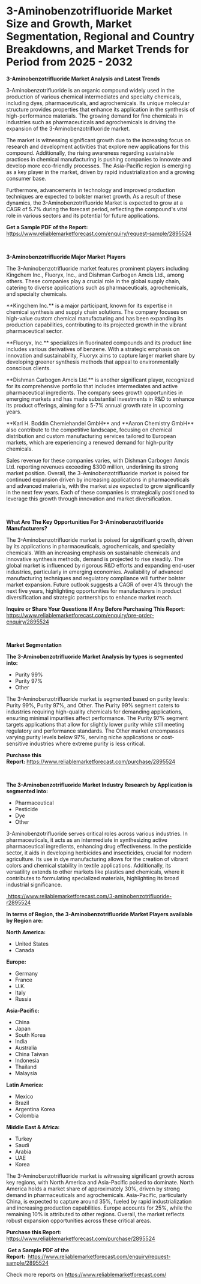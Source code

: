<p><h1>3-Aminobenzotrifluoride Market Size and Growth, Market Segmentation, Regional and Country Breakdowns, and Market Trends for Period from 2025 -  2032</h1></p><p><strong>3-Aminobenzotrifluoride Market Analysis and Latest Trends</strong></p>
<p><p>3-Aminobenzotrifluoride is an organic compound widely used in the production of various chemical intermediates and specialty chemicals, including dyes, pharmaceuticals, and agrochemicals. Its unique molecular structure provides properties that enhance its application in the synthesis of high-performance materials. The growing demand for fine chemicals in industries such as pharmaceuticals and agrochemicals is driving the expansion of the 3-Aminobenzotrifluoride market.</p><p>The market is witnessing significant growth due to the increasing focus on research and development activities that explore new applications for this compound. Additionally, the rising awareness regarding sustainable practices in chemical manufacturing is pushing companies to innovate and develop more eco-friendly processes. The Asia-Pacific region is emerging as a key player in the market, driven by rapid industrialization and a growing consumer base.</p><p>Furthermore, advancements in technology and improved production techniques are expected to bolster market growth. As a result of these dynamics, the 3-Aminobenzotrifluoride Market is expected to grow at a CAGR of 5.7% during the forecast period, reflecting the compound's vital role in various sectors and its potential for future applications.</p></p>
<p><strong>Get a Sample PDF of the Report:&nbsp;</strong> <a href="https://www.reliablemarketforecast.com/enquiry/request-sample/2895524?utm_campaign=2288&utm_medium=2&utm_source=Github&utm_content=ia&utm_term=15032025&utm_id=3-aminobenzotrifluoride">https://www.reliablemarketforecast.com/enquiry/request-sample/2895524</a></p>
<p>&nbsp;</p>
<p><strong>3-Aminobenzotrifluoride Major Market Players</strong></p>
<p><p>The 3-Aminobenzotrifluoride market features prominent players including Kingchem Inc., Fluoryx, Inc., and Dishman Carbogen Amcis Ltd., among others. These companies play a crucial role in the global supply chain, catering to diverse applications such as pharmaceuticals, agrochemicals, and specialty chemicals.</p><p>**Kingchem Inc.** is a major participant, known for its expertise in chemical synthesis and supply chain solutions. The company focuses on high-value custom chemical manufacturing and has been expanding its production capabilities, contributing to its projected growth in the vibrant pharmaceutical sector.</p><p>**Fluoryx, Inc.** specializes in fluorinated compounds and its product line includes various derivatives of benzene. With a strategic emphasis on innovation and sustainability, Fluoryx aims to capture larger market share by developing greener synthesis methods that appeal to environmentally conscious clients.</p><p>**Dishman Carbogen Amcis Ltd.** is another significant player, recognized for its comprehensive portfolio that includes intermediates and active pharmaceutical ingredients. The company sees growth opportunities in emerging markets and has made substantial investments in R&D to enhance its product offerings, aiming for a 5-7% annual growth rate in upcoming years.</p><p>**Karl H. Boddin Chemiehandel GmbH** and **Aaron Chemistry GmbH** also contribute to the competitive landscape, focusing on chemical distribution and custom manufacturing services tailored to European markets, which are experiencing a renewed demand for high-purity chemicals.</p><p>Sales revenue for these companies varies, with Dishman Carbogen Amcis Ltd. reporting revenues exceeding $300 million, underlining its strong market position. Overall, the 3-Aminobenzotrifluoride market is poised for continued expansion driven by increasing applications in pharmaceuticals and advanced materials, with the market size expected to grow significantly in the next few years. Each of these companies is strategically positioned to leverage this growth through innovation and market diversification.</p></p>
<p>&nbsp;</p>
<p><strong>What Are The Key Opportunities For 3-Aminobenzotrifluoride Manufacturers?</strong></p>
<p><p>The 3-Aminobenzotrifluoride market is poised for significant growth, driven by its applications in pharmaceuticals, agrochemicals, and specialty chemicals. With an increasing emphasis on sustainable chemicals and innovative synthesis methods, demand is projected to rise steadily. The global market is influenced by rigorous R&D efforts and expanding end-user industries, particularly in emerging economies. Availability of advanced manufacturing techniques and regulatory compliance will further bolster market expansion. Future outlook suggests a CAGR of over 4% through the next five years, highlighting opportunities for manufacturers in product diversification and strategic partnerships to enhance market reach.</p></p>
<p><strong>Inquire or Share Your Questions If Any Before Purchasing This Report:</strong> <a href="https://www.reliablemarketforecast.com/enquiry/pre-order-enquiry/2895524?utm_campaign=2288&utm_medium=2&utm_source=Github&utm_content=ia&utm_term=15032025&utm_id=3-aminobenzotrifluoride">https://www.reliablemarketforecast.com/enquiry/pre-order-enquiry/2895524</a></p>
<p>&nbsp;</p>
<p><strong>Market Segmentation</strong></p>
<p><strong>The 3-Aminobenzotrifluoride Market Analysis by types is segmented into:</strong></p>
<p><ul><li>Purity 99%</li><li>Purity 97%</li><li>Other</li></ul></p>
<p><p>The 3-Aminobenzotrifluoride market is segmented based on purity levels: Purity 99%, Purity 97%, and Other. The Purity 99% segment caters to industries requiring high-quality chemicals for demanding applications, ensuring minimal impurities affect performance. The Purity 97% segment targets applications that allow for slightly lower purity while still meeting regulatory and performance standards. The Other market encompasses varying purity levels below 97%, serving niche applications or cost-sensitive industries where extreme purity is less critical.</p></p>
<p><strong>Purchase this Report:&nbsp;</strong><a href="https://www.reliablemarketforecast.com/purchase/2895524?utm_campaign=2288&utm_medium=2&utm_source=Github&utm_content=ia&utm_term=15032025&utm_id=3-aminobenzotrifluoride">https://www.reliablemarketforecast.com/purchase/2895524</a></p>
<p>&nbsp;</p>
<p><strong>The 3-Aminobenzotrifluoride Market Industry Research by Application is segmented into:</strong></p>
<p><ul><li>Pharmaceutical</li><li>Pesticide</li><li>Dye</li><li>Other</li></ul></p>
<p><p>3-Aminobenzotrifluoride serves critical roles across various industries. In pharmaceuticals, it acts as an intermediate in synthesizing active pharmaceutical ingredients, enhancing drug effectiveness. In the pesticide sector, it aids in developing herbicides and insecticides, crucial for modern agriculture. Its use in dye manufacturing allows for the creation of vibrant colors and chemical stability in textile applications. Additionally, its versatility extends to other markets like plastics and chemicals, where it contributes to formulating specialized materials, highlighting its broad industrial significance.</p></p>
<p><a href="https://www.reliablemarketforecast.com/3-aminobenzotrifluoride-r2895524?utm_campaign=2288&utm_medium=2&utm_source=Github&utm_content=ia&utm_term=15032025&utm_id=3-aminobenzotrifluoride">&nbsp;https://www.reliablemarketforecast.com/3-aminobenzotrifluoride-r2895524</a></p>
<p><strong>In terms of Region, the 3-Aminobenzotrifluoride Market Players available by Region are:</strong></p>
<p>
    <p> <strong> North America: </strong>
        <ul>
            <li>United States</li>
            <li>Canada</li>
        </ul>
        </p> 
    <p> <strong> Europe: </strong>
        <ul>
            <li>Germany</li>
            <li>France</li>
            <li>U.K.</li>
            <li>Italy</li>
            <li>Russia</li>
        </ul>
        </p> 
    <p> <strong> Asia-Pacific: </strong>
        <ul>
            <li>China</li>
            <li>Japan</li>
            <li>South Korea</li>
            <li>India</li>
            <li>Australia</li>
            <li>China Taiwan</li>
            <li>Indonesia</li>
            <li>Thailand</li>
            <li>Malaysia</li>
        </ul>
        </p> 
    <p> <strong> Latin America: </strong>
        <ul>
            <li>Mexico</li>
            <li>Brazil</li>
            <li>Argentina Korea</li>
            <li>Colombia</li>
        </ul>
        </p> 
    <p> <strong> Middle East & Africa: </strong>
        <ul>
            <li>Turkey</li>
            <li>Saudi</li>
            <li>Arabia</li>
            <li>UAE</li>
            <li>Korea</li>
        </ul>
    </p>
    </p>
<p><p>The 3-Aminobenzotrifluoride market is witnessing significant growth across key regions, with North America and Asia-Pacific poised to dominate. North America holds a market share of approximately 30%, driven by strong demand in pharmaceuticals and agrochemicals. Asia-Pacific, particularly China, is expected to capture around 35%, fueled by rapid industrialization and increasing production capabilities. Europe accounts for 25%, while the remaining 10% is attributed to other regions. Overall, the market reflects robust expansion opportunities across these critical areas.</p></p>
<p><strong>Purchase this Report: </strong><a href="https://www.reliablemarketforecast.com/purchase/2895524?utm_campaign=2288&utm_medium=2&utm_source=Github&utm_content=ia&utm_term=15032025&utm_id=3-aminobenzotrifluoride">https://www.reliablemarketforecast.com/purchase/2895524</a></p>
<p>&nbsp;<strong>Get a Sample PDF of the Report:&nbsp;&nbsp;</strong><a href="https://www.reliablemarketforecast.com/enquiry/request-sample/2895524?utm_campaign=2288&utm_medium=2&utm_source=Github&utm_content=ia&utm_term=15032025&utm_id=3-aminobenzotrifluoride">https://www.reliablemarketforecast.com/enquiry/request-sample/2895524</a></p>
<p><strong></strong></p>
<p>Check more reports on <a href="https://www.reliablemarketforecast.com/?utm_campaign=2288&utm_medium=2&utm_source=Github&utm_content=ia&utm_term=15032025&utm_id=3-aminobenzotrifluoride">https://www.reliablemarketforecast.com/</a></p>